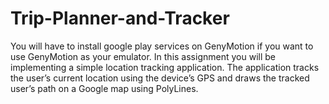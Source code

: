 # Trip-Planner-and-Tracker
You will have to install google play services on GenyMotion if you want to use GenyMotion as your emulator. In this assignment you will be implementing a simple location tracking application. The application tracks the user’s current location using the device’s GPS and draws the tracked user’s path on a Google map using PolyLines. 

